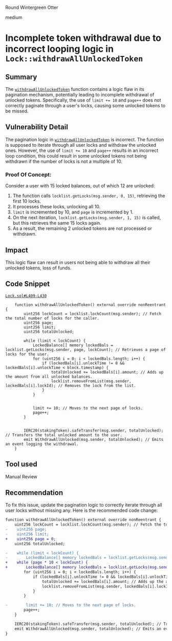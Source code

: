 Round Wintergreen Otter

medium

# Incomplete token withdrawal due to incorrect looping logic in `Lock::withdrawAllUnlockedToken`

## Summary
The [`withdrawAllUnlockedToken`](https://github.com/sherlock-audit/2024-05-gamma-staking/blob/main/StakingV2/src/Lock.sol#L409-L430) function contains a logic flaw in its pagination mechanism, potentially leading to incomplete withdrawal of unlocked tokens. Specifically, the use of `limit += 10` and `page++` does not correctly paginate through a user's locks, causing some unlocked tokens to be missed.

## Vulnerability Detail
The pagination logic in  [`withdrawAllUnlockedToken`](https://github.com/sherlock-audit/2024-05-gamma-staking/blob/main/StakingV2/src/Lock.sol#L409-L430) is incorrect. The function is supposed to iterate through all user locks and withdraw the unlocked ones. However, the use of `limit += 10` and `page++` results in an incorrect loop condition, this could result in some unlocked tokens not being withdrawn if the number of locks is not a multiple of 10.

### Proof Of Concept:
Consider a user with 15 locked balances, out of which 12 are unlocked:
1. The function calls `locklist.getLocks(msg.sender, 0, 15)`, retrieving the first 10 locks.
2. It processes these locks, unlocking all 10.
3. `limit` is incremented by 10, and `page` is incremented by 1.
4. On the next iteration, `locklist.getLocks(msg.sender, 1, 15)` is called, but this retrieves the same 15 locks again.
5. As a result, the remaining 2 unlocked tokens are not processed or withdrawn.

## Impact
This logic flaw can result in users not being able to withdraw all their unlocked tokens, loss of funds.

## Code Snippet
[`Lock.sol#L409-L430`](https://github.com/sherlock-audit/2024-05-gamma-staking/blob/main/StakingV2/src/Lock.sol#L409-L430)

```solidity
    function withdrawAllUnlockedToken() external override nonReentrant {
        uint256 lockCount = locklist.lockCount(msg.sender); // Fetch the total number of locks for the caller.
        uint256 page;
        uint256 limit;
        uint256 totalUnlocked;
        
        while (limit < lockCount) {
            LockedBalance[] memory lockedBals = locklist.getLocks(msg.sender, page, lockCount); // Retrieves a page of locks for the user.
            for (uint256 i = 0; i < lockedBals.length; i++) {
                if (lockedBals[i].unlockTime != 0 && lockedBals[i].unlockTime < block.timestamp) {
                    totalUnlocked += lockedBals[i].amount; // Adds up the amount from all unlocked balances.
                    locklist.removeFromList(msg.sender, lockedBals[i].lockId); // Removes the lock from the list.
                }
            }


            limit += 10; // Moves to the next page of locks.
            page++;
        }


        IERC20(stakingToken).safeTransfer(msg.sender, totalUnlocked); // Transfers the total unlocked amount to the user.
        emit WithdrawAllUnlocked(msg.sender, totalUnlocked); // Emits an event logging the withdrawal.
    }
```


## Tool used

Manual Review

## Recommendation
To fix this issue, update the pagination logic to correctly iterate through all user locks without missing any. Here is the recommended code change:



```diff
function withdrawAllUnlockedToken() external override nonReentrant {
    uint256 lockCount = locklist.lockCount(msg.sender); // Fetch the total number of locks for the caller.
-    uint256 page;
-    uint256 limit;
+    uint256 page = 0;
    uint256 totalUnlocked;

-    while (limit < lockCount) {
-        LockedBalance[] memory lockedBals = locklist.getLocks(msg.sender, page, lockCount); // Retrieves a page of locks for the user.
+    while (page * 10 < lockCount) {
+        LockedBalance[] memory lockedBals = locklist.getLocks(msg.sender, page, 10); // Retrieves a page of locks for the user.
        for (uint256 i = 0; i < lockedBals.length; i++) {
            if (lockedBals[i].unlockTime != 0 && lockedBals[i].unlockTime < block.timestamp) {
                totalUnlocked += lockedBals[i].amount; // Adds up the amount from all unlocked balances.
                locklist.removeFromList(msg.sender, lockedBals[i].lockId); // Removes the lock from the list.
            }
        }

-        limit += 10; // Moves to the next page of locks.
        page++;
    }

    IERC20(stakingToken).safeTransfer(msg.sender, totalUnlocked); // Transfers the total unlocked amount to the user.
    emit WithdrawAllUnlocked(msg.sender, totalUnlocked); // Emits an event logging the withdrawal.
}
```

